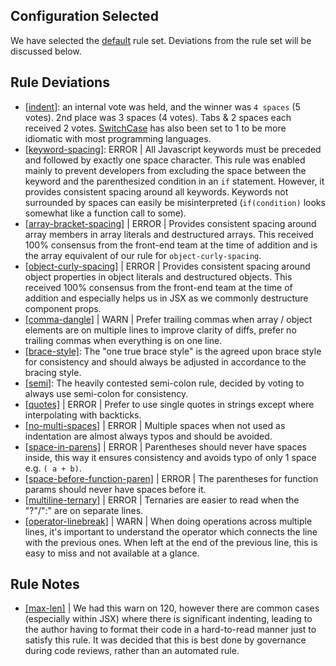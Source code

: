 
## Configuration Selected
We have selected the [default](https://eslint.style/packages/js) rule set.  Deviations from the rule set will be discussed below.

## Rule Deviations
* [[indent]](https://eslint.style/rules/js/indent): an internal vote was held, and the winner was `4 spaces` (5 votes).  2nd place was 3 spaces (4 votes).  Tabs & 2 spaces each received 2 votes. [SwitchCase](https://eslint.style/rules/js/indent#switchcase) has also been set to 1 to be more idiomatic with most programming languages.
* [[keyword-spacing]](https://eslint.style/rules/js/keyword-spacing): ERROR | All Javascript keywords must be preceded and followed by exactly one space character. This rule was enabled mainly to prevent developers from excluding the space between the keyword and the parenthesized condition in an `if` statement. However, it provides consistent spacing around all keywords. Keywords not surrounded by spaces can easily be misinterpreted (`if(condition)` looks somewhat like a function call to some).
* [[array-bracket-spacing]](https://eslint.style/rules/js/array-bracket-spacing) | ERROR | Provides consistent spacing around array members in array literals and destructured arrays. This received 100% consensus from the front-end team at the time of addition and is the array equivalent of our rule for `object-curly-spacing`.
* [[object-curly-spacing]](https://eslint.style/rules/js/object-curly-spacing) | ERROR | Provides consistent spacing around object properties in object literals and destructured objects. This received 100% consensus from the front-end team at the time of addition and especially helps us in JSX as we commonly destructure component props.
* [[comma-dangle]](https://eslint.style/rules/js/comma-dangle) | WARN | Prefer trailing commas when array / object elements are on multiple lines to improve clarity of diffs, prefer no trailing commas when everything is on one line.
* [[brace-style]](https://eslint.org/docs/latest/rules/brace-style): The "one true brace style" is the agreed upon brace style for consistency and should always be adjusted in accordance to the bracing style.
* [[semi]](https://eslint.org/docs/latest/rules/semi): The heavily contested semi-colon rule, decided by voting to always use semi-colon for consistency.
* [[quotes]](https://eslint.style/rules/js/quotes) | ERROR | Prefer to use single quotes in strings except where interpolating with backticks.
* [[no-multi-spaces]](https://eslint.style/rules/js/no-multi-spaces) | ERROR | Multiple spaces when not used as indentation are almost always typos and should be avoided.
* [[space-in-parens]](https://eslint.style/rules/js/space-in-parens) | ERROR | Parentheses should never have spaces inside, this way it ensures consistency and avoids typo of only 1 space e.g. `( a + b)`.
* [[space-before-function-paren]](https://eslint.style/rules/js/space-before-function-paren) | ERROR | The parentheses for function params should never have spaces before it.
* [[multiline-ternary]](https://eslint.org/docs/latest/rules/multiline-ternary) | ERROR | Ternaries are easier to read when the "?"/":" are on separate lines.
* [[operator-linebreak]](https://eslint.org/docs/latest/rules/operator-linebreak#before) | WARN | When doing operations across multiple lines, it's important to understand the operator which connects the line with the previous ones. When left at the end of the previous line, this is easy to miss and not available at a glance.

## Rule Notes
* [[max-len]](https://eslint.style/rules/js/max-len) | We had this warn on 120, however there are common cases (especially within JSX) where there is significant indenting, leading to the author having to format their code in a hard-to-read manner just to satisfy this rule. It was decided that this is best done by governance during code reviews, rather than an automated rule.